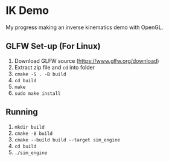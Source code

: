 # IK Demo
My progress making an inverse kinematics demo with OpenGL.

## GLFW Set-up (For Linux)
1. Download GLFW source (https://www.glfw.org/download)
2. Extract zip file and `cd` into folder
3. `cmake -S . -B build`
4. `cd build`
5. `make`
6. `sudo make install`

## Running
1. `mkdir build`
2. `cmake -B build`
3. `cmake --build build --target sim_engine`
4. `cd build`
5. `./sim_engine`
